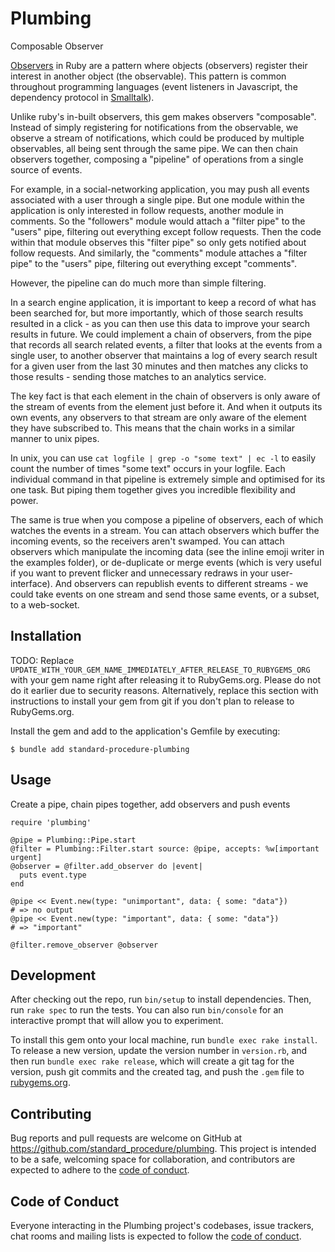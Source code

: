 # Plumbing

Composable Observer

[Observers](https://ruby-doc.org/3.3.0/stdlibs/observer/Observable.html) in Ruby are a pattern where objects (observers) register their interest in another object (the observable).  This pattern is common throughout programming languages (event listeners in Javascript, the dependency protocol in [Smalltalk](https://en.wikipedia.org/wiki/Smalltalk)).

Unlike ruby's in-built observers, this gem makes observers "composable".  Instead of simply registering for notifications from the observable, we observe a stream of notifications, which could be produced by multiple observables, all being sent through the same pipe.  We can then chain observers together, composing a "pipeline" of operations from a single source of events.

For example, in a social-networking application, you may push all events associated with a user through a single pipe.  But one module within the application is only interested in follow requests, another module in comments.  So the "followers" module would attach a "filter pipe" to the "users" pipe, filtering out everything except follow requests.  Then the code within that module observes this "filter pipe" so only gets notified about follow requests.  And similarly, the "comments" module attaches a "filter pipe" to the "users" pipe, filtering out everything except "comments".

However, the pipeline can do much more than simple filtering.

In a search engine application, it is important to keep a record of what has been searched for, but more importantly, which of those search results resulted in a click - as you can then use this data to improve your search results in future.  We could implement a chain of observers, from the pipe that records all search related events, a filter that looks at the events from a single user, to another observer that maintains a log of every search result for a given user from the last 30 minutes and then matches any clicks to those results - sending those matches to an analytics service.

The key fact is that each element in the chain of observers is only aware of the stream of events from the element just before it.  And when it outputs its own events, any observers to that stream are only aware of the element they have subscribed to.  This means that the chain works in a similar manner to unix pipes.

In unix, you can use `cat logfile | grep -o "some text" | ec -l` to easily count the number of times "some text" occurs in your logfile.  Each individual command in that pipeline is extremely simple and optimised for its one task.  But piping them together gives you incredible flexibility and power.

The same is true when you compose a pipeline of observers, each of which watches the events in a stream.  You can attach observers which buffer the incoming events, so the receivers aren't swamped.  You can attach observers which manipulate the incoming data (see the inline emoji writer in the examples folder), or de-duplicate or merge events (which is very useful if you want to prevent flicker and unnecessary redraws in your user-interface).  And observers can republish events to different streams - we could take events on one stream and send those same events, or a subset, to a web-socket.


## Installation

TODO: Replace `UPDATE_WITH_YOUR_GEM_NAME_IMMEDIATELY_AFTER_RELEASE_TO_RUBYGEMS_ORG` with your gem name right after releasing it to RubyGems.org. Please do not do it earlier due to security reasons. Alternatively, replace this section with instructions to install your gem from git if you don't plan to release to RubyGems.org.

Install the gem and add to the application's Gemfile by executing:

    $ bundle add standard-procedure-plumbing

## Usage

Create a pipe, chain pipes together, add observers and push events

    require 'plumbing'

    @pipe = Plumbing::Pipe.start
    @filter = Plumbing::Filter.start source: @pipe, accepts: %w[important urgent]
    @observer = @filter.add_observer do |event|
      puts event.type
    end

    @pipe << Event.new(type: "unimportant", data: { some: "data"})
    # => no output
    @pipe << Event.new(type: "important", data: { some: "data"})
    # => "important"

    @filter.remove_observer @observer

## Development

After checking out the repo, run `bin/setup` to install dependencies. Then, run `rake spec` to run the tests. You can also run `bin/console` for an interactive prompt that will allow you to experiment.

To install this gem onto your local machine, run `bundle exec rake install`. To release a new version, update the version number in `version.rb`, and then run `bundle exec rake release`, which will create a git tag for the version, push git commits and the created tag, and push the `.gem` file to [rubygems.org](https://rubygems.org).

## Contributing

Bug reports and pull requests are welcome on GitHub at https://github.com/standard_procedure/plumbing. This project is intended to be a safe, welcoming space for collaboration, and contributors are expected to adhere to the [code of conduct](https://github.com/standard_procedure/plumbing/blob/main/CODE_OF_CONDUCT.md).

## Code of Conduct

Everyone interacting in the Plumbing project's codebases, issue trackers, chat rooms and mailing lists is expected to follow the [code of conduct](https://github.com/standard_procedure/plumbing/blob/main/CODE_OF_CONDUCT.md).
